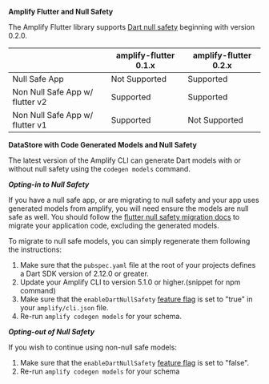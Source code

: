 **Amplify Flutter and Null Safety**


The Amplify Flutter library supports [Dart null safety](https://dart.dev/null-safety) beginning with version 0.2.0.  

|                                	                     | amplify-flutter 0.1.x   	| amplify-flutter 0.2.x  	|
|-------------------------------	|---------------------------------	|---------------------------------	|
| Null Safe App     	                         | Not Supported                             	| Supported                                    	|
| Non Null Safe App w/ flutter v2  | Supported                                    	| Supported                                    	|
| Non Null Safe App w/ flutter v1 	| Supported                                    	| Not Supported                                    	|



**DataStore with Code Generated Models and Null Safety**


The latest version of the Amplify CLI can generate Dart models with or without null safety using the `codegen models` command. 

***Opting-in to Null Safety***

If you have a null safe app, or are migrating to null safety and your app uses generated models from amplify, you will need ensure the models are null safe as well. You should follow the [flutter null safety migration docs](https://dart.dev/null-safety/migration-guide) to migrate your application code, excluding the generated models. 

To migrate to null safe models, you can simply regenerate them following the instructions:
1. Make sure that the `pubspec.yaml` file at the root of your projects defines a Dart SDK version of 2.12.0 or greater.
2. Update your Amplify CLI to version 5.1.0 or higher.(snippet for npm command)
3. Make sure that the `enableDartNullSafety` [feature flag](https://docs.amplify.aws/cli/reference/feature-flags) is set to "true" in your `amplify/cli.json` file. 
4. Re-run `amplify codegen models` for your schema.

***Opting-out of Null Safety***

If you wish to continue using non-null safe models:
1. Make sure that the `enableDartNullSafety` [feature flag](https://docs.amplify.aws/cli/reference/feature-flags) is set to "false".
2. Re-run `amplify codegen models` for your schema 